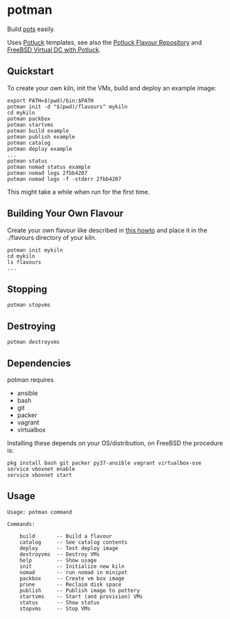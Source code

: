 # potman

Build [pots](https://github.com/pizzamig/pot) easily.

Uses [Potluck](https://potluck.honeyguide.net) templates, see also
the [Potluck Flavour Repository](https://github.com/hny-gd/potluck) and
[FreeBSD Virtual DC with Potluck](https://honeyguide.eu/posts/virtual-dc1/).

## Quickstart

To create your own kiln, init the VMs, build and deploy an example image:

    export PATH=$(pwd)/bin:$PATH
    potman init -d "$(pwd)/flavours" mykiln
    cd mykiln
    potman packbox
    potman startvms
    potman build example
    potman publish example
    potman catalog
    potman deploy example
    ...
    potman status
    potman nomad status example
    potman nomad logs 2fbb4207
    potman nomad logs -f -stderr 2fbb4207

This might take a while when run for the first time.

## Building Your Own Flavour

Create your own flavour like described in
[this howto](https://potluck.honeyguide.net/howto/) and place it
in the ./flavours directory of your kiln.

    potman init mykiln
    cd mykiln
    ls flavours
    ...

## Stopping

    potman stopvms

## Destroying

    potman destroyvms

## Dependencies

potman requires
- ansible
- bash
- git
- packer
- vagrant
- virtualbox

Installing these depends on your OS/distribution, on FreeBSD the procedure
is:

    pkg install bash git packer py37-ansible vagrant virtualbox-ose
    service vboxnet enable
    service vboxnet start

## Usage

    Usage: potman command

    Commands:

        build       -- Build a flavour
        catalog     -- See catalog contents
        deploy      -- Test deploy image
        destroyvms  -- Destroy VMs
        help        -- Show usage
        init        -- Initialize new kiln
        nomad       -- run nomad in minipot
        packbox     -- Create vm box image
        prune       -- Reclaim disk space
        publish     -- Publish image to pottery
        startvms    -- Start (and provision) VMs
        status      -- Show status
        stopvms     -- Stop VMs

